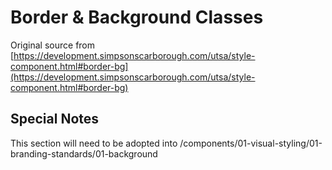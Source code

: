 # Border & Background Classes

Original source from [https://development.simpsonscarborough.com/utsa/style-component.html#border-bg](https://development.simpsonscarborough.com/utsa/style-component.html#border-bg)

## Special Notes

This section will need to be adopted into /components/01-visual-styling/01-branding-standards/01-background

